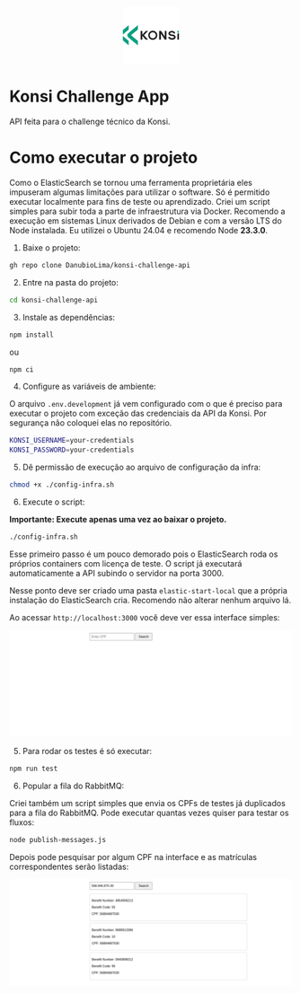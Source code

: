 <p align="center">
    <img src="konsi-logo.svg" alt="Konsi Logo">
</p>

# Konsi Challenge App

API feita para o challenge técnico da Konsi.

# Como executar o projeto

Como o ElasticSearch se tornou uma ferramenta proprietária eles impuseram algumas limitações para utilizar o software. Só é permitido executar
localmente para fins de teste ou aprendizado. Criei um script simples para subir toda a parte de infraestrutura via Docker.
Recomendo a execução em sistemas Linux derivados de Debian e com a versão LTS do Node instalada. Eu utilizei o Ubuntu 24.04 e recomendo Node **23.3.0**.

1. Baixe o projeto:

```bash
gh repo clone DanubioLima/konsi-challenge-api
```

2. Entre na pasta do projeto:

```bash
cd konsi-challenge-api
```

3. Instale as dependências:

```bash
npm install
```

ou

```bash
npm ci
```

4. Configure as variáveis de ambiente:

O arquivo `.env.development` já vem configurado com o que é preciso para executar o projeto com exceção das credenciais da API da Konsi. Por segurança não coloquei elas no repositório. 

```bash
KONSI_USERNAME=your-credentials
KONSI_PASSWORD=your-credentials
```


5. Dê permissão de execução ao arquivo de configuração da infra:

```bash
chmod +x ./config-infra.sh
```

6. Execute o script:

**Importante: Execute apenas uma vez ao baixar o projeto.**

```bash
./config-infra.sh
```

Esse primeiro passo é um pouco demorado pois o ElasticSearch roda os próprios containers com licença de teste. 
O script já executará automaticamente a API subindo o servidor na porta 3000.

Nesse ponto deve ser criado uma pasta `elastic-start-local` que a própria instalação do ElasticSearch cria. Recomendo não alterar nenhum arquivo lá.

Ao acessar `http://localhost:3000` você deve ver essa interface simples:

![image](konsi-web.png)

5. Para rodar os testes é só executar:

```bash
npm run test
```

6. Popular a fila do RabbitMQ:

Criei também um script simples que envia os CPFs de testes já duplicados para a fila do RabbitMQ. Pode executar quantas vezes quiser para testar os fluxos:

```bash
node publish-messages.js
```

Depois pode pesquisar por algum CPF na interface e as matrículas correspondentes serão listadas:

![image](konsi-web-list.png)